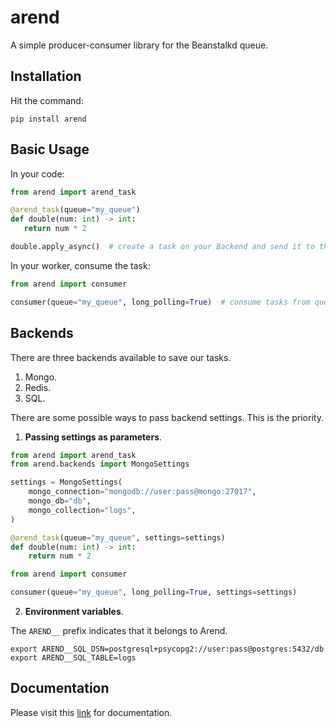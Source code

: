  arend
=============

A simple producer-consumer library for the Beanstalkd queue.

Installation
--------------
Hit the command:
```shell
pip install arend
```

Basic Usage
--------------

In your code:
 ```python
from arend import arend_task

@arend_task(queue="my_queue")
def double(num: int) -> int:
    return num * 2

double.apply_async()  # create a task on your Backend and send it to the queue
```

In your worker, consume the task:
```python
from arend import consumer

consumer(queue="my_queue", long_polling=True)  # consume tasks from queue
```

Backends
----------
There are three backends available to save our tasks.

1. Mongo.
2. Redis.
3. SQL.

There are some possible ways to pass backend settings. This is the priority.

1. **Passing settings as parameters**.

```python
from arend import arend_task
from arend.backends import MongoSettings

settings = MongoSettings(
    mongo_connection="mongodb://user:pass@mongo:27017",
    mongo_db="db",
    mongo_collection="logs",
)

@arend_task(queue="my_queue", settings=settings)
def double(num: int) -> int:
    return num * 2
```

```python
from arend import consumer

consumer(queue="my_queue", long_polling=True, settings=settings)
```

2. **Environment variables**.

The `AREND__` prefix indicates that it belongs to Arend.
```shell
export AREND__SQL_DSN=postgresql+psycopg2://user:pass@postgres:5432/db
export AREND__SQL_TABLE=logs
```

Documentation
--------------

Please visit this [link](https://arend.readthedocs.io/en/latest/) for documentation.
